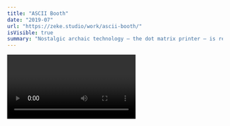 ```yaml
---
title: "ASCII Booth"
date: "2019-07"
url: "https://zeke.studio/work/ascii-booth/"
isVisible: true
summary: "Nostalgic archaic technology — the dot matrix printer — is recontextualized as an instant ASCII art selfie booth."
---
```


<Video source="/images/projects/ascii-booth/ascii.mp4" />

# Kickoff

Once again, friend and frequent collaborator Zeke Wattles approached me with a fun project - we were going to build an ASCII art photo booth. After Zeke's [Dublab concept project](https://zeke.studio/work/dublab), he arranged a visit to the Dublab studio to share the work. They had recently announced a new website and brand look, but they liked the energy and wanted to collaborate on something real.

Ale loved the dot matrix printer but wasn’t convinced by the poster generator. He asked if we could turn it into a photo booth. We didn’t know how we would do it, but we decided to give it a shot.

# ASCII

The ASCII art is both aesthetic and functional. Dot matrix printers are designed for printing plain text documents. We wanted to hack this text-only printer to produce images, and ASCII was a clear path forward. We also wanted it to be fun and interactive, so realtime image manipulation was a must.

We use JavaScript to convert the webcam image to ASCII characters based on pixel brightness.

# Interface

The interface shows users what will print in realtime. When the user is ready, the push a button and the image is momentarily paused to visually represent the "snapshot" effect. The plaintext file is appended with some nice footer text and downloaded to the user's computer.

![Scans](/images/projects/ascii-booth/scans.gif)

![Footer](/images/projects/ascii-booth/footer.jpg)

Since the whole document is text, there’s a unique opportunity for messaging: event name, location, time, sponsors, secret codes, ASCII logos, etc. The footer can be changed for each event.

# Physical Build

![Diagram](/images/projects/ascii-booth/diagram.png)

Zeke built the booth out of MDF to fit the dimensions of the printer. A set of caster wheels at the bottom makes it easy to transport. The booth is built like a shelving unit, with flat shelves for the laptop and printer, and a drawer between to house the button and hide the Arduino and wiring behind it.

The booth has a big, juicy green button that interfaces with the computer through an Arduino. When the button is pressed it mimics the keycode produced by the space bar. That space bar keycode is being watched by the application, and is used to trigger the snapshot download.

Finally, the laptop is watching the Downloads folder for new plaintext files. When a file hits the folder, a print job is kicked off and the booth starts printing. One fun quirk of the printer is that it can only be operated from a Windows machine, so that limitation presented some fun challenges along the way. Fortunately the webapp code is simple enough to be run in basically any browser, but scripting the print job stuff was a bit tedious.

Ultimately, we were able to create a single-button experience that is easy to explain to new participants in just a few seconds.

# Hello, world

## Run 0: ArtCenter Grad Show

<ThreeUp>
<Video source="/images/projects/ascii-booth/instagram-1.mp4" />
<Video source="/images/projects/ascii-booth/grad-show.mov" />
<Video source="/images/projects/ascii-booth/instagram-0.mp4" />
</ThreeUp>

The ArtCenter Grad Show is a chance for hardworking students to display the work they feel best represents them, and hopefully will land them a job. The ASCII booth was the most Instagrammed part of the grad show and there were crowds around for the whole event.

The Grad Show was the first real user testing for the booth. Zeke operated the booth by himself, and it was a great to display the amazing work he produced at ArtCenter.

## Run 1: Bedrock LA

![Dublab-1](/images/projects/ascii-booth/dublab-1.jpg)
![Dublab-0](/images/projects/ascii-booth/dublab-0.jpg)

Dublab was celebrating their 20th Anniversary Weekend in September 2019. Day 1 was at Bedrock LA, and day 2 was at Grand Park.

For the Dublab event weekend we operated the booth together. Here are some of the problems we solved in the field:

- There was a bug with photos double-printing, or not at all. It turned out to be an issue with Chrome in full-screen mode, so our quick zero-day solution was to just maximize the window instead of running it full-screen.
- When we prototyped the booth, the “print” button was a UI element on screen accompanied by text instructions. When we added the Arduino button and told people to “press the big button”, many users were confused as to which button we meant — physical or UI? The solution was to remove the UI button and all text instructions. Since there was nothing to read or understand the only action became clear: press the big button.
- Users frequently asked “what is this?” and “how does this work?” Initially, we gave a long explanation. By the end of the weekend, our verbal instructions and explanations had organically morphed into something super quick and simple that anyone could understand.

## Run 2: Grand Park Sunday Sessions

<Video source="/images/projects/ascii-booth/dublab-2.mp4" />

![Polaroid](/images/projects/ascii-booth/polaroid.jpg)

![Sunday Sessions](/images/projects/ascii-booth/sunday-sessions.png)

By Sunday we had really figured it out. We operated the booth with way fewer kinks, and tons of people got to use it. For the first time we had it out in a fully open, public space, and the public reception was amazing. People had so much fun!

# The future

Dublab has expressed interest in doing more events. A permanent home in a public/retail space would be great, too.

With a larger budget, the booth 2.0 would:

- Use a built-in screen connected to a Raspberri Pi instead of a laptop.
- Have a built-in flash or ring light.
- Be self-sufficient. Currently, the dot matrix printer can jam unpredictably and a booth operator needs to be present.
